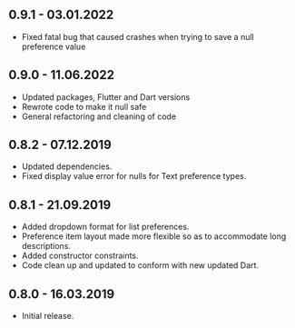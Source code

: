 ## 0.9.1 - 03.01.2022

* Fixed fatal bug that caused crashes when trying to save a null preference value

## 0.9.0 - 11.06.2022

* Updated packages, Flutter and Dart versions
* Rewrote code to make it null safe
* General refactoring and cleaning of code

## 0.8.2 - 07.12.2019

* Updated dependencies.
* Fixed display value error for nulls for Text preference types.

## 0.8.1 - 21.09.2019

* Added dropdown format for list preferences.
* Preference item layout made more flexible so as to accommodate long descriptions.
* Added constructor constraints.
* Code clean up and updated to conform with new updated Dart.

## 0.8.0 - 16.03.2019

* Initial release.
